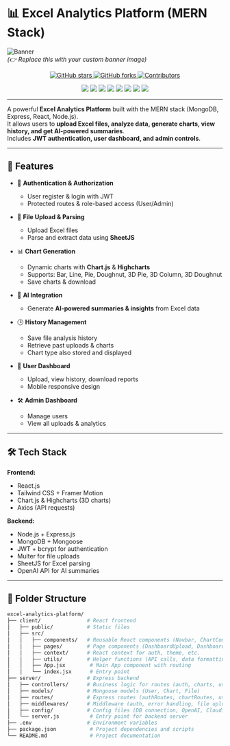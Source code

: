 # 📊 Excel Analytics Platform (MERN Stack)

![Banner](https://via.placeholder.com/1200x300.png?text=Excel+Analytics+Platform)  
*(👉 Replace this with your custom banner image)*

<p align="center">
  <a href="https://github.com/namanchauhanrajput/excel-analytics-platform/stargazers">
    <img src="https://img.shields.io/github/stars/namanchauhanrajput/excel-analytics-platform?style=for-the-badge&logo=github" alt="GitHub stars"/>
  </a>
  <a href="https://github.com/namanchauhanrajput/excel-analytics-platform/network/members">
    <img src="https://img.shields.io/github/forks/namanchauhanrajput/excel-analytics-platform?style=for-the-badge&logo=github" alt="GitHub forks"/>
  </a>
  <a href="https://github.com/namanchauhanrajput/excel-analytics-platform/graphs/contributors">
    <img src="https://img.shields.io/github/contributors/namanchauhanrajput/excel-analytics-platform?style=for-the-badge" alt="Contributors"/>
  </a>
</p>

<p align="center">
  <img src="https://img.shields.io/badge/MongoDB-4EA94B?style=for-the-badge&logo=mongodb&logoColor=white"/>
  <img src="https://img.shields.io/badge/Express.js-000000?style=for-the-badge&logo=express&logoColor=white"/>
  <img src="https://img.shields.io/badge/React-61DAFB?style=for-the-badge&logo=react&logoColor=black"/>
  <img src="https://img.shields.io/badge/Node.js-339933?style=for-the-badge&logo=node.js&logoColor=white"/>
  <img src="https://img.shields.io/badge/TailwindCSS-38B2AC?style=for-the-badge&logo=tailwind-css&logoColor=white"/>
  <img src="https://img.shields.io/badge/Chart.js-FF6384?style=for-the-badge&logo=chartdotjs&logoColor=white"/>
  <img src="https://img.shields.io/badge/Highcharts-005A9C?style=for-the-badge&logo=highcharts&logoColor=white"/>
  <img src="https://img.shields.io/badge/OpenAI-412991?style=for-the-badge&logo=openai&logoColor=white"/>
</p>

---

A powerful **Excel Analytics Platform** built with the MERN stack (MongoDB, Express, React, Node.js).  
It allows users to **upload Excel files, analyze data, generate charts, view history, and get AI-powered summaries**.  
Includes **JWT authentication, user dashboard, and admin controls**.

---

## 🚀 Features

- 🔐 **Authentication & Authorization**
  - User register & login with JWT
  - Protected routes & role-based access (User/Admin)

- 📂 **File Upload & Parsing**
  - Upload Excel files
  - Parse and extract data using **SheetJS**

- 📊 **Chart Generation**
  - Dynamic charts with **Chart.js** & **Highcharts**
  - Supports: Bar, Line, Pie, Doughnut, 3D Pie, 3D Column, 3D Doughnut
  - Save charts & download

- 🤖 **AI Integration**
  - Generate **AI-powered summaries & insights** from Excel data

- 🕒 **History Management**
  - Save file analysis history
  - Retrieve past uploads & charts
  - Chart type also stored and displayed

- 👤 **User Dashboard**
  - Upload, view history, download reports
  - Mobile responsive design

- 🛠️ **Admin Dashboard**
  - Manage users
  - View all uploads & analytics

---

## 🛠️ Tech Stack

**Frontend:**
- React.js
- Tailwind CSS + Framer Motion
- Chart.js & Highcharts (3D charts)
- Axios (API requests)

**Backend:**
- Node.js + Express.js
- MongoDB + Mongoose
- JWT + bcrypt for authentication
- Multer for file uploads
- SheetJS for Excel parsing
- OpenAI API for AI summaries

---

## 📂 Folder Structure

```bash
excel-analytics-platform/
├── client/               # React frontend
│   ├── public/           # Static files
│   ├── src/
│   │   ├── components/   # Reusable React components (Navbar, ChartComponent, Dashboard, etc.)
│   │   ├── pages/        # Page components (DashboardUpload, DashboardHistory, Login, Register, etc.)
│   │   ├── context/      # React context for auth, theme, etc.
│   │   ├── utils/        # Helper functions (API calls, data formatting, etc.)
│   │   ├── App.jsx        # Main App component with routing
│   │   └── index.jsx      # Entry point
├── server/               # Express backend
│   ├── controllers/      # Business logic for routes (auth, charts, users)
│   ├── models/           # Mongoose models (User, Chart, File)
│   ├── routes/           # Express routes (authRoutes, chartRoutes, userRoutes)
│   ├── middlewares/      # Middleware (auth, error handling, file upload)
│   ├── config/           # Config files (DB connection, OpenAI, Cloudinary)
│   └── server.js          # Entry point for backend server
├── .env                  # Environment variables
├── package.json           # Project dependencies and scripts
└── README.md              # Project documentation